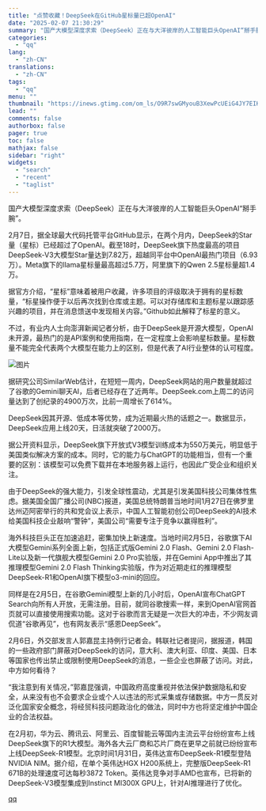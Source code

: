```yaml
---
title: "点赞收藏！DeepSeek在GitHub星标量已超OpenAI"
date: "2025-02-07 21:30:29"
summary: "国产大模型深度求索（DeepSeek）正在与大洋彼岸的人工智能巨头OpenAI“掰手腕”。2月7日，..."
categories:
  - "qq"
lang:
  - "zh-CN"
translations:
  - "zh-CN"
tags:
  - "qq"
menu: ""
thumbnail: "https://inews.gtimg.com/om_ls/O9R7swGMyouB3XewPcUEiG4JY7EIKtpKfWSwJCto4zkfwAA_640360/0"
lead: ""
comments: false
authorbox: false
pager: true
toc: false
mathjax: false
sidebar: "right"
widgets:
  - "search"
  - "recent"
  - "taglist"
---
```


国产大模型深度求索（DeepSeek）正在与大洋彼岸的人工智能巨头OpenAI“掰手腕”。

2月7日，据全球最大代码托管平台GitHub显示，在两个月内，DeepSeek的Star量（星标）已经超过了OpenAI。截至18时，DeepSeek旗下热度最高的项目DeepSeek-V3大模型Star量达到7.82万，超越同平台中OpenAI最热门项目（6.93万）。Meta旗下的llama星标量最高超过5.7万，阿里旗下的Qwen 2.5星标量超1.4万。

据官方介绍，“星标”意味着被用户收藏，许多项目的评级取决于拥有的星标数量，“标星操作便于以后再次找到仓库或主题。可以对存储库和主题标星以跟踪感兴趣的项目，并在消息馈送中发现相关内容。”Github如此解释了标星的意义。

不过，有业内人士向澎湃新闻记者分析，由于DeepSeek是开源大模型，OpenAI未开源，最热门的是API案例和使用指南，在一定程度上会影响星标数量。星标数量不能完全代表两个大模型在能力上的区别，但是代表了AI行业整体的认可程度。

![图片](https://inews.gtimg.com/om_bt/O7csXyU2FrRiuSsekRj25tuowKn8oZsOnARvJOBTuAik0AA/641)

据研究公司SimilarWeb估计，在短短一周内，DeepSeek网站的用户数量就超过了谷歌的Gemini聊天AI，后者已经存在了近两年。DeepSeek.com上周二的访问量达到了创纪录的4900万次，比前一周增长了614%。

DeepSeek因其开源、低成本等优势，成为近期最火热的话题之一。数据显示，DeepSeek应用上线20天，日活就突破了2000万。

据公开资料显示，DeepSeek旗下开放式V3模型训练成本为550万美元，明显低于美国类似解决方案的成本。同时，它的能力与ChatGPT的功能相当，但有一个重要的区别：该模型可以免费下载并在本地服务器上运行，也因此广受企业和组织关注。

由于DeepSeek的强大能力，引发全球性震动，尤其是引发美国科技公司集体性焦虑。据美国全国广播公司(NBC)报道，美国总统特朗普当地时间1月27日在佛罗里达州迈阿密举行的共和党会议上表示，中国人工智能初创公司DeepSeek的AI技术给美国科技企业敲响“警钟”，美国公司“需要专注于竞争以赢得胜利”。

海外科技巨头正在加速追赶，密集加快上新速度。当地时间2月5日，谷歌旗下AI大模型Gemini系列全面上新，包括正式版Gemini 2.0 Flash、Gemini 2.0 Flash-Lite以及新一代旗舰大模型Gemini 2.0 Pro实验版，并在Gemini App中推出了其推理模型Gemini 2.0 Flash Thinking实验版，作为对近期走红的推理模型DeepSeek-R1和OpenAI旗下模型o3-mini的回应。

同样是在2月5日，在谷歌Gemini模型上新的几小时后，OpenAI宣布ChatGPT Search向所有人开放，无需注册。目前，就同谷歌搜索一样，来到OpenAI官网首页就可以直接使用搜索功能。这对于谷歌而言无疑是一次巨大的冲击，不少网友调侃道“谷歌再见”，也有网友表示“感恩DeepSeek”。

2月6日，外交部发言人郭嘉昆主持例行记者会。韩联社记者提问，据报道，韩国的一些政府部门屏蔽对DeepSeek的访问，意大利、澳大利亚、印度、美国、日本等国家也传出禁止或限制使用DeepSeek的消息，一些企业也屏蔽了访问。对此，中方如何看待？

“我注意到有关情况，”郭嘉昆强调，中国政府高度重视并依法保护数据隐私和安全，从来没有也不会要求企业或个人以违法的形式采集或存储数据。中方一贯反对泛化国家安全概念，将经贸科技问题政治化的做法，同时中方也将坚定维护中国企业的合法权益。

在2月初，华为云、腾讯云、阿里云、百度智能云等国内主流云平台纷纷宣布上线DeepSeek旗下的R1大模型。海外各大云厂商和芯片厂商在更早之前就已纷纷宣布上线DeepSeek-R1模型。北京时间1月31日，英伟达宣布DeepSeek-R1模型登陆NVIDIA NIM。据介绍，在单个英伟达HGX H200系统上，完整版DeepSeek-R1 671B的处理速度可达每秒3872 Token。英伟达竞争对手AMD也宣布，已将新的DeepSeek-V3模型集成到Instinct MI300X GPU上，针对Al推理进行了优化。

[qq](https://new.qq.com/rain/a/20250207A08WQY00)
